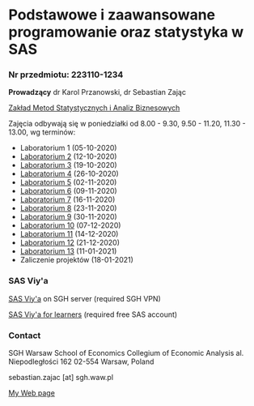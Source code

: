 # Podstawowe i zaawansowane programowanie oraz statystyka w SAS

### Nr przedmiotu: 223110-1234
**Prowadzący** dr Karol Przanowski, dr Sebastian Zając 

[Zakład Metod Statystycznych i Analiz Biznesowych](http://www.sgh.waw.pl/zaklady/zahziaw)

Zajęcia odbywają się w poniedziałki od 8.00 - 9.30, 9.50 - 11.20, 11.30 - 13.00, wg terminów:


- Laboratorium 1 (05-10-2020)
- [Laboratorium 2](codes/kody2.txt) (12-10-2020)
- [Laboratorium 3](codes/kody3.txt) (19-10-2020)
- [Laboratorium 4](codes/kody4.txt) (26-10-2020)
- [Laboratorium 5](codes/kody5.txt) (02-11-2020)
- [Laboratorium 6](codes/kody6.txt) (09-11-2020)
- [Laboratorium 7](codes/kody7.txt) (16-11-2020)
- [Laboratorium 8](codes/kody8.txt) (23-11-2020)
- [Laboratorium 9](codes/kody9.txt) (30-11-2020)
- [Laboratorium 10](codes/kody10.txt) (07-12-2020)
- [Laboratorium 11](codes/kody11.txt) (14-12-2020)
- [Laboratorium 12](codes/kody12.txt) (21-12-2020)
- [Laboratorium 13](codes/kody13.txt) (11-01-2021)
- Zaliczenie projektów (18-01-2021)


### SAS Viy'a 

[SAS Viy'a](https://sas3.sgh.waw.pl) on SGH server (required SGH VPN)

[SAS Viy'a for learners](https://vle.sas.com) (required free SAS account)


### Contact

SGH Warsaw School of Economics 
Collegium of Economic Analysis 
al. Niepodległości 162 
02-554 Warsaw, Poland 

sebastian.zajac [at] sgh.waw.pl

[My Web page](https://sebastianzajac.pl)